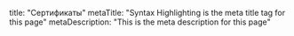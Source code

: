 title: "Сертификаты"
metaTitle: "Syntax Highlighting is the meta title tag for this page"
metaDescription: "This is the meta description for this page"
